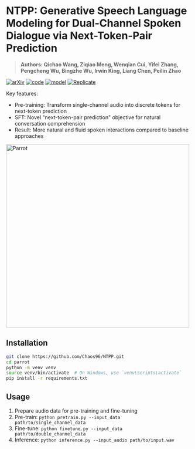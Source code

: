 # NTPP: Generative Speech Language Modeling for Dual-Channel Spoken Dialogue via Next-Token-Pair Prediction
> **Authors: Qichao Wang, Ziqiao Meng, Wenqian Cui, Yifei Zhang, Pengcheng Wu, Bingzhe Wu, Irwin King, Liang Chen, Peilin Zhao**


[![arXiv](https://img.shields.io/badge/arXiv-2409.06666-b31b1b.svg?logo=arXiv)](https://arxiv.org/abs/2506.00975)
[![code](https://img.shields.io/badge/Github-Code-keygen.svg?logo=github)](https://github.com/Chaos96/NTPP)
[![model](https://img.shields.io/badge/%F0%9F%A4%97%20Hugging_Face-Model-blue.svg)](https://huggingface.co/aigc-x/NTPP)
[![Replicate](https://replicate.com/ictnlp/llama-omni/badge)](https://audio-3059.pages.dev/)



<!-- <embed src="assert/audio-introduction.pdf" width="620" height="500" type="application/pdf"> -->

Key features:
- Pre-training: Transform single-channel audio into discrete tokens for next-token prediction
- SFT: Novel "next-token-pair prediction" objective for natural conversation comprehension
- Result: More natural and fluid spoken interactions compared to baseline approaches

<img src="https://pub-ad90b2169561455ea151c5176b67b638.r2.dev/2025/07/20250707172902461.png" alt="Parrot" width="500"/>

## Installation

```bash
git clone https://github.com/Chaos96/NTPP.git
cd parrot
python -m venv venv
source venv/bin/activate  # On Windows, use `venv\Scripts\activate`
pip install -r requirements.txt
```

## Usage

1. Prepare audio data for pre-training and fine-tuning
2. Pre-train: `python pretrain.py --input_data path/to/single_channel_data`
3. Fine-tune: `python finetune.py --input_data path/to/double_channel_data`
4. Inference: `python inference.py --input_audio path/to/input.wav`
